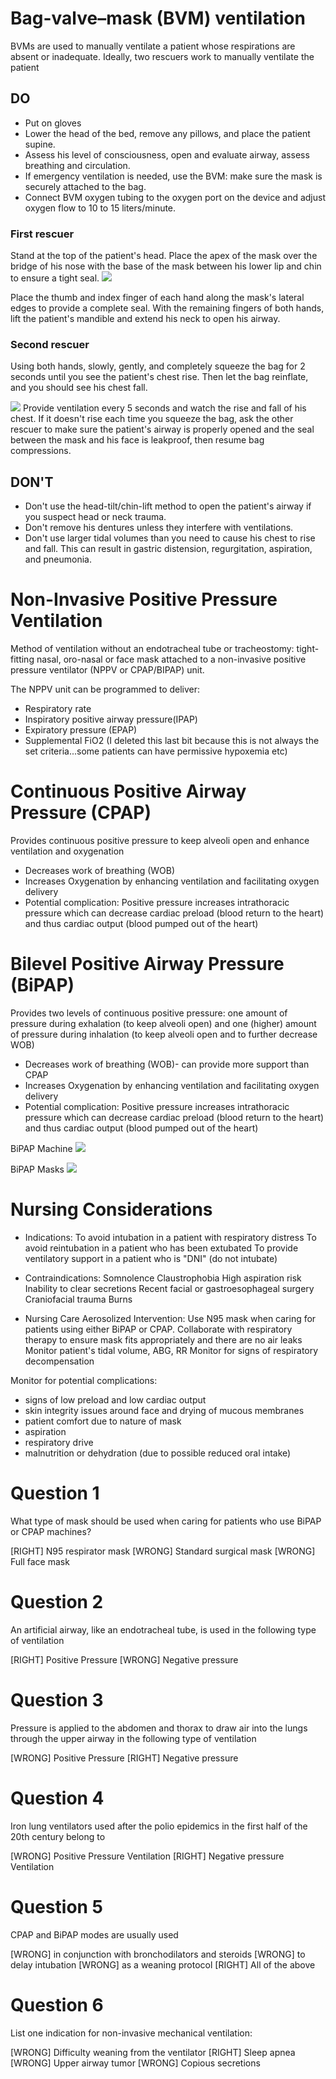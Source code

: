 # Bag-valve–mask (BVM) ventilation
BVMs are used to manually ventilate a patient whose respirations are absent or inadequate. Ideally, two rescuers work to manually ventilate the patient

## DO
* Put on gloves
* Lower the head of the bed, remove any pillows, and place the patient supine.
* Assess his level of consciousness, open and evaluate airway, assess breathing and circulation.
* If emergency ventilation is needed, use the BVM: make sure the mask is securely attached to the bag. 
* Connect BVM oxygen tubing to the oxygen port on the device and adjust oxygen flow to 10 to 15 liters/minute.

### First rescuer

Stand at the top of the patient's head. Place the apex of the mask over the bridge of his nose with the base of the mask between his lower lip and chin to ensure a tight seal.
![](assets/ambu_1.jpeg)

Place the thumb and index finger of each hand along the mask's lateral edges to provide a complete seal. With the remaining fingers of both hands, lift the patient's mandible and extend his neck to open his airway.

### Second rescuer

Using both hands, slowly, gently, and completely squeeze the bag for 2 seconds until you see the patient's chest rise. Then let the bag reinflate, and you should see his chest fall.

![](assets/ambu_2.jpeg)
Provide ventilation every 5 seconds and watch the rise and fall of his chest. If it doesn't rise each time you squeeze the bag, ask the other rescuer to make sure the patient's airway is properly opened and the seal between the mask and his face is leakproof, then resume bag compressions.

## DON'T
* Don't use the head-tilt/chin-lift method to open the patient's airway if you suspect head or neck trauma.
* Don't remove his dentures unless they interfere with ventilations.
* Don't use larger tidal volumes than you need to cause his chest to rise and fall. This can result in gastric distension, regurgitation, aspiration, and pneumonia.


# Non-Invasive Positive Pressure Ventilation

Method of ventilation without an endotracheal tube or tracheostomy: tight-fitting nasal, oro-nasal or face mask attached to a non-invasive positive pressure ventilator (NPPV or CPAP/BIPAP) unit.

The NPPV unit can be programmed to deliver:

* Respiratory rate
* Inspiratory positive airway pressure(IPAP)
* Expiratory pressure (EPAP)
* Supplemental FiO2 (I deleted this last bit because this is not always the set criteria...some patients can have permissive hypoxemia etc)

# Continuous Positive Airway Pressure (CPAP)
Provides continuous positive pressure to keep alveoli open and enhance ventilation and oxygenation
* Decreases work of breathing (WOB)
* Increases Oxygenation by enhancing ventilation and facilitating oxygen delivery
* Potential complication: Positive pressure increases intrathoracic pressure which can decrease cardiac preload (blood return to the heart) and thus cardiac output (blood pumped out of the heart)

# Bilevel Positive Airway Pressure (BiPAP)
Provides two levels of continuous positive pressure: one amount of pressure during exhalation (to keep alveoli open) and one (higher) amount of pressure during inhalation (to keep alveoli open and to further decrease WOB)
* Decreases work of breathing (WOB)- can provide more support than CPAP
* Increases Oxygenation by enhancing ventilation and facilitating oxygen delivery
* Potential complication: Positive pressure increases intrathoracic pressure which can decrease cardiac preload (blood return to the heart) and thus cardiac output (blood pumped out of the heart)

BiPAP Machine
![](assets/bipap-machine.png)

BiPAP Masks
![](assets/bipap-masks.png)

# Nursing Considerations

* Indications:
To avoid intubation in a patient with respiratory distress
To avoid reintubation in a patient who has been extubated
To provide ventilatory support in a patient who is "DNI" (do not intubate)

* Contraindications:
Somnolence
Claustrophobia
High aspiration risk
Inability to clear secretions
Recent facial or gastroesophageal surgery
Craniofacial trauma
Burns

* Nursing Care
Aerosolized Intervention: Use N95 mask when caring for patients using either BiPAP or CPAP.
Collaborate with respiratory therapy to ensure mask fits appropriately and there are no air leaks
Monitor patient's tidal volume, ABG, RR
Monitor for signs of respiratory decompensation

Monitor for potential complications:
* signs of low preload and low cardiac output
* skin integrity issues around face and drying of mucous membranes
* patient comfort due to nature of mask
* aspiration
* respiratory drive
* malnutrition or dehydration (due to possible reduced oral intake)


# Question 1
What type of mask should be used when caring for patients who use BiPAP or CPAP machines?

[RIGHT] N95 respirator mask
[WRONG] Standard surgical mask
[WRONG] Full face mask

# Question 2
An artificial airway, like an endotracheal tube, is used in the following type of ventilation

[RIGHT] Positive Pressure
[WRONG] Negative pressure

# Question 3
Pressure is applied to the abdomen and thorax to draw air into the lungs through the upper airway in the following type of ventilation

[WRONG] Positive Pressure
[RIGHT] Negative pressure

# Question 4
Iron lung ventilators used after the polio epidemics in the first half of the 20th century belong to

[WRONG] Positive Pressure Ventilation
[RIGHT] Negative pressure Ventilation

# Question 5
CPAP and BiPAP modes are usually used

[WRONG] in conjunction with bronchodilators and steroids
[WRONG] to delay intubation
[WRONG] as a weaning protocol
[RIGHT] All of the above

# Question 6
List one indication for non-invasive mechanical ventilation:

[WRONG] Difficulty weaning from the ventilator
[RIGHT] Sleep apnea
[WRONG] Upper airway tumor
[WRONG] Copious secretions
